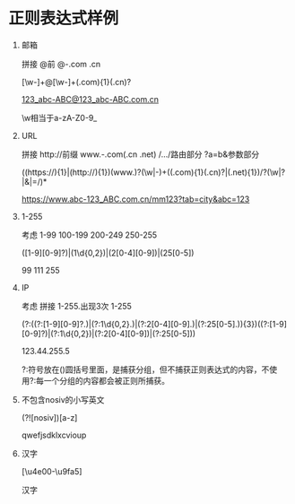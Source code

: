 # 正则表达式样例

1. 邮箱

    拼接 @前 @-.com .cn

    [\w\-]+@[\w\-]+(.com){1}(.cn)?

    123_abc-ABC@123_abc-ABC.com.cn

    \w相当于a-zA-Z0-9_

2. URL

    拼接 http://前缀 www.-.com(.cn .net) /.../路由部分 ?a=b&参数部分

    ((https://){1}|(http://){1})(www.)?(\w|\-)+((.com){1}(.cn)?|(.net){1})/?(\w|\?|\&|=/)*

    https://www.abc-123_ABC.com.cn/mm123?tab=city&abc=123

3. 1-255

    考虑 1-99 100-199 200-249 250-255

    ([1-9][0-9]?)|(1\d{0,2})|(2[0-4][0-9])|(25[0-5])

    99 111 255

4. IP

    考虑 拼接 1-255.出现3次 1-255

    (?:((?:[1-9][0-9]?\.)|(?:1\d{0,2}\.)|(?:2[0-4][0-9]\.)|(?:25[0-5]\.)){3})((?:[1-9][0-9]?)|(?:1\d{0,2})|(?:2[0-4][0-9])|(?:25[0-5]))

    123.44.255.5

    ?:符号放在()圆括号里面，是捕获分组，但不捕获正则表达式的内容，不使用?:每一个分组的内容都会被正则所捕获。

5. 不包含nosiv的小写英文

    (?![nosiv])[a-z]

    qwefjsdklxcvioup

6. 汉字

    [\u4e00-\u9fa5]

    汉字














